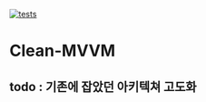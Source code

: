 [![tests](https://github.com/cgpathos/Clean-MVVM/actions/workflows/tests.yml/badge.svg)](https://github.com/cgpathos/Clean-MVVM/actions/workflows/tests.yml)

# Clean-MVVM

## todo : 기존에 잡았던 아키텍쳐 고도화



[comment]: <> (## 아키텍쳐 구조)

[comment]: <> (![architecture]&#40;readme_assets/architecture.jpg&#41;)

[comment]: <> (- `data model`은 속한 레이어에 따라 달라짐&#40;Table Entity, DTO, UI Model, etc&#41;)

[comment]: <> (- `mapper`는 레이어간 `data model`을 변환하는 역할 )

[comment]: <> (    &#40;필요한 경우 반대 경우도 구현&#41;)

[comment]: <> (- 플랫폼 의존여부에 따라 `Android`, `Java`로 구분)


[comment]: <> (### Domain Layer)

[comment]: <> (1. interactor, entity, repository로 구성.)

[comment]: <> (1. interactor는 비즈니스 로직이 구현되는 곳으로 repository를 생성시 전달 받음.)

[comment]: <> (1. interactor는 단일 useCase가 아닌 useCase의 집합으로 구현.)

[comment]: <> (1. entity는 단순히 비즈니스 로직에 사용되는 데이터를 정의한 data class.)

[comment]: <> (1. repository는 인터페이스 현태로 존재, interactor 생성시 구현체를 전달 받음.)

[comment]: <> (### Data Layer)

[comment]: <> (1. Domain Layer의 repository를 구현.)

[comment]: <> (1. 구현체에 따라 Android 또는 JVM 속함.)

[comment]: <> (1. API서비스, DB, SharedPreference 등이 여기서 구현.)

[comment]: <> (### ViewModel Layer)

[comment]: <> (1. ViewModel, ViewState, ViewData, Mapper로 구성.)

[comment]: <> (1. AAC의 ViewModel 사용.)

[comment]: <> (1. RxJava로 된 Interactor의 처리 결과를  )

[comment]: <> (   LiveData로 ViewState\<ViewData\>형태로 를 emit.)

[comment]: <> (1. ViewData는 UI에 사용할 data class.)

[comment]: <> (1. Mapper는 Entity<->ViewData로 변환을 담당.)

[comment]: <> (### View Layer)

[comment]: <> (1. Activity/Fragment, CustomView, layout.xml등으로 구성.)

[comment]: <> (1. 일단은 Activity/Fragment가 View의 역할을 함.)

[comment]: <> (1. ViewState는 View를 일종의 상태머신으로 보고 각 상태에 맞는 UI를 보여줌.&#40;빈리스트, 로딩중, 에러, etc&#41;)

[comment]: <> (   1. 최대한 하나의 ViewState를 유지하되  )

[comment]: <> (   푸시알림처리나 배찌숫자 변경같은 메인 기능에 영향이 적은건  )

[comment]: <> (   추가로 ViewState가 존재 할 수 있음.)

[comment]: <> (---)

[comment]: <> (## 샘플앱 기획)

[comment]: <> (1. 컬러셋에 속하는 컬러칩들의 리스트를 보여줌.  )

[comment]: <> (1. 컬러셋 리스트 화면과 컬러셋의 컬러칩들의 정보를 보여주는 상세화면으로 구성됨.)

[comment]: <> (---)

[comment]: <> (## Todo?)

[comment]: <> (1. 서비스, 브로드케스트 리시버, 푸시 노티피케이션 받을떄 처리는 어떻게?)

[comment]: <> (1. RecyclerView ViewHolder는 어떻게 처리할까?)

[comment]: <> (1. 좀 더 풀어 쓴 글은 작성예정)
